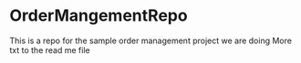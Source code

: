 # OrderMangementRepo
This is a repo for the sample order management project we are doing
More txt to the read me file
